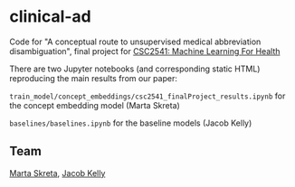 # clinical-ad
Code for "A conceptual route to unsupervised medical abbreviation disambiguation", final project for [CSC2541: Machine Learning For Health](https://cs2541-ml4h2019.github.io/index.html)

There are two Jupyter notebooks (and corresponding static HTML) reproducing the main results from our paper: 

`train_model/concept_embeddings/csc2541_finalProject_results.ipynb` for the concept embedding model (Marta Skreta)

`baselines/baselines.ipynb` for the baseline models (Jacob Kelly)

## Team
[Marta Skreta](https://github.com/martaskrt), [Jacob Kelly](https://github.com/jacobjinkelly) 
